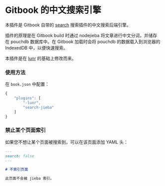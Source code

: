 # Gitbook 的中文搜索引擎

本插件是 Gitbook 自带的 [search](https://github.com/GitbookIO/plugin-search) 搜索插件的中文搜索后端引擎。 

插件的原理是在 Gitbook build 时通过 nodejieba 将文章进行中文分词，并储存在 pouchdb 数据库中。在 Gitbook
加载时会将 pouchdb 的数据载入到浏览器的 IndexedDB 中，以便快速搜索。

本插件是在 [lunr](https://github.com/GitbookIO/plugin-lunr) 的基础上修改而来。

### 使用方法

在 `book.json` 中配置：

```js
{
    "plugins": [
        "-lunr",
        "search-jieba"
    ]
}
```

### 禁止某个页面索引

如果您不想让某个页面被搜索到，可以在该页面添加 YAML 头：

```md
---
search: false
---

# 不索引页面

此页面不会被 jieba 索引。
```

